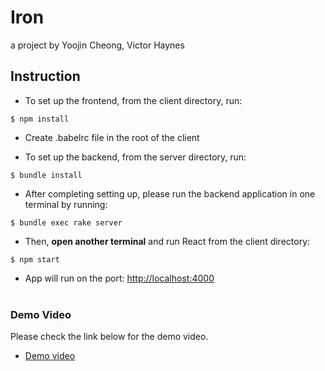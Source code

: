 # Iron
a project by Yoojin Cheong, Victor Haynes


## Instruction

* To set up the frontend, from the client directory, run:

```console
$ npm install
```

* Create .babelrc file in the root of the client

* To set up the backend, from the server directory, run:

```console
$ bundle install
```

* After completing setting up, please run the backend application in one terminal by running:

```console
$ bundle exec rake server
```

* Then, **open another terminal** and run React from the client directory:

```console
$ npm start
```

* App will run on the port: [http://localhost:4000](http://localhost:4000)
<br><br>


### Demo Video
Please check the link below for the demo video.
* [Demo video](https://www.yoojincheong.com/iron)
